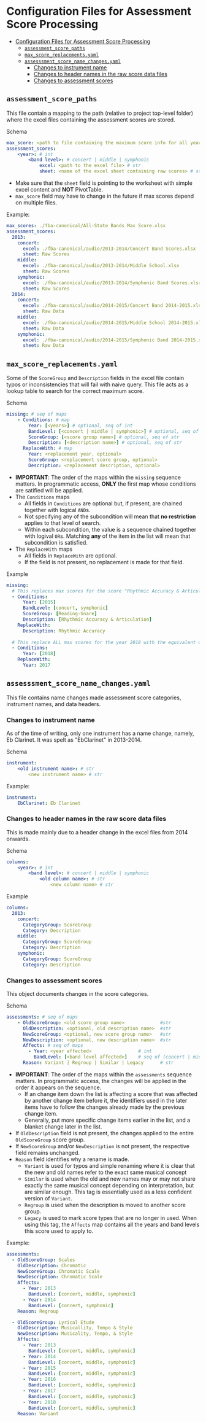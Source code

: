 # Configuration Files for Assessment Score Processing


- [Configuration Files for Assessment Score Processing](#configuration-files-for-assessment-score-processing)
  - [`assessment_score_paths`](#assessment_score_paths)
  - [`max_score_replacements.yaml`](#max_score_replacementsyaml)
  - [`assesssment_score_name_changes.yaml`](#assesssment_score_name_changesyaml)
    - [Changes to instrument name](#changes-to-instrument-name)
    - [Changes to header names in the raw score data files](#changes-to-header-names-in-the-raw-score-data-files)
    - [Changes to assessment scores](#changes-to-assessment-scores)


## `assessment_score_paths`
This file contain a mapping to the path (relative to project top-level folder) where the excel files containing the assessment scores are stored.

Schema
```YAML
max_score: <path to file containing the maximum score info for all years>
assessment_scores:
    <year>: # int
        <band level>: # concert | middle | symphonic
            excel: <path to the excel file> # str
            sheet: <name of the excel sheet containing raw scores> # str
```
- Make sure that the `sheet` field is pointing to the worksheet with simple excel content and **NOT** PivotTable. 
- `max_score` field may have to change in the future if max scores depend on multiple files.

Example:
```YAML
max_scores: ./fba-canonical/All-State Bands Max Score.xlsx
assessment_scores:
  2013:
    concert:
      excel: ./fba-canonical/audio/2013-2014/Concert Band Scores.xlsx
      sheet: Raw Scores
    middle:
      excel: ./fba-canonical/audio/2013-2014/Middle School.xlsx
      sheet: Raw Scores
    symphonic:
      excel: ./fba-canonical/audio/2013-2014/Symphonic Band Scores.xlsx
      sheet: Raw Scores
  2014:
    concert:
      excel: ./fba-canonical/audio/2014-2015/Concert Band 2014-2015.xlsx
      sheet: Raw Data
    middle:
      excel: ./fba-canonical/audio/2014-2015/Middle School 2014-2015.xlsx
      sheet: Raw Data
    symphonic:
      excel: ./fba-canonical/audio/2014-2015/Symphonic Band 2014-2015.xlsx
      sheet: Raw Data
```

## `max_score_replacements.yaml`

Some of the `ScoreGroup` and `Description` fields in the excel file contain typos or inconsistencies that will fail with naive query. This file acts as a lookup table to search for the correct maximum score.

Schema
```YAML
missing: # seq of maps
    - Conditions: # map
        Year: [<years>] # optional, seq of int
        BandLevel: [<concert | middle | symphonic>] # optional, seq of (concert | middle | symphonic)
        ScoreGroup: [<score group name>] # optional, seq of str
        Description: [<description name>] # optional, seq of str
      ReplaceWith: # map
        Year: <replacement year, optional>
        ScoreGroup: <replacement score group, optional>
        Description: <replacement description, optional>
```

- **IMPORTANT**: The order of the maps within the `missing` sequence matters. In programmatic access, **ONLY** the first map whose conditions are satified will be applied.
- The `Conditions` maps
  - All fields in `Conditions` are optional but, if present, are chained together with logical `AND`s. 
  - Not specifying any of the subcondition will mean that **no restriction** applies to that level of search.
  - Within each subcondition, the value is a sequence chained together with logival `OR`s. Matching **any** of the item in the list will mean that subcondition is satisfied.
- The `ReplaceWith` maps
  - All fields in `ReplaceWith` are optional.
  - If the field is not present, no replacement is made for that field.

Example
```YAML
missing:
  # This replaces max scores for the score "Rhythmic Accuracy & Articulation" under the "Reading-Snare" group for concert and symphonics bands in year 2015, with a "Rhythmic Accuracy" score description and no change in score group or year.
  - Conditions: 
      Year: [2015]
      BandLevel: [concert, symphonic]
      ScoreGroup: [Reading-Snare]
      Description: [Rhythmic Accuracy & Articulation]
    ReplaceWith:
      Description: Rhythmic Accuracy
  
  # This replace ALL max scores for the year 2018 with the equivalent ones from 2017
  - Conditions:
      Year: [2018] 
    ReplaceWith:
      Year: 2017
```

## `assesssment_score_name_changes.yaml`
This file contains name changes made assessment score categories, instrument names, and data headers.

### Changes to instrument name

As of the time of writing, only one instrument has a name change, namely, Eb Clarinet. It was spelt as "EbClarinet" in 2013-2014.

Schema
```YAML
instrument:
    <old instrument name>: # str
        <new instrument name> # str
```

Example:
```YAML
instrument:
    EbClarinet: Eb Clarinet
```

### Changes to header names in the raw score data files
This is made mainly due to a header change in the excel files from 2014 onwards.

Schema
```YAML
columns:
    <year>: # int
        <band level>: # concert | middle | symphonic
            <old column name>: # str
                <new column name> # str
```

Example
```YAML
columns:
  2013:
    concert:
      CategoryGroup: ScoreGroup
      Category: Description
    middle:
      CategoryGroup: ScoreGroup
      Category: Description
    symphonic:
      CategoryGroup: ScoreGroup
      Category: Description
```

### Changes to assessment scores
This object documents changes in the score categories.

Schema
```YAML
assessments: # seq of maps
    - OldScoreGroup: <old score group name>             #str
      OldDescription: <optional, old description name>  #str
      NewScoreGroup: <optional, new score group name>   #str
      NewDescription: <optional, new description name>  #str
      Affects: # seq of maps
        - Year: <year affected>                 # int
          BandLevel: [<band level affected>]    # seq of (concert | middle | symphonic)
      Reason: Variant | Regroup | Similar | Legacy      # str
```


- **IMPORTANT**: The order of the maps within the `assessments` sequence matters. In programmatic access, the changes will be applied in the order it appears on the sequence. 
    - If an change item down the list is affecting a score that was affected by another change item before it, the identifiers used in the later items have to follow the changes already made by the previous change item. 
    - Generally, put more specific change items earlier in the list, and a blanket change later in the list.
- If `OldDescription` field is not present, the changes applied to the entire `OldScoreGroup` score group.
- If `NewScoreGroup` and/or `NewDescription` is not present, the respective field remains unchanged.
- `Reason` field identifies why a rename is made. 
    - `Variant` is used for typos and simple renaming where it is clear that the new and old names refer to the exact same musical concept
    - `Similar` is used when the old and new names may or may not share exactly the same musical concept depending on interpretation, but are similar enough. This tag is essentially used as a less confident version of `Variant`.
    - `Regroup` is used when the description is moved to another score group.
    - `Legacy` is used to mark score types that are no longer in used. When using this tag, the `Affects` map contains all the years and band levels this score used to apply to.


Example:
```YAML
assessments:
  - OldScoreGroup: Scales
    OldDescription: Chromatic
    NewScoreGroup: Chromatic Scale
    NewDescription: Chromatic Scale
    Affects:
      - Year: 2013
        BandLevel: [concert, middle, symphonic]
      - Year: 2014
        BandLevel: [concert, symphonic]
    Reason: Regroup

  - OldScoreGroup: Lyrical Etude
    OldDescription: Musicallity, Tempo & Style
    NewDescription: Musicality, Tempo, & Style
    Affects:
      - Year: 2013
        BandLevel: [concert, middle, symphonic]
      - Year: 2014
        BandLevel: [concert, middle, symphonic]
      - Year: 2015
        BandLevel: [concert, middle, symphonic]
      - Year: 2016
        BandLevel: [concert, middle, symphonic]
      - Year: 2017
        BandLevel: [concert, middle, symphonic]
      - Year: 2018
        BandLevel: [concert, middle, symphonic]
    Reason: Variant
```
